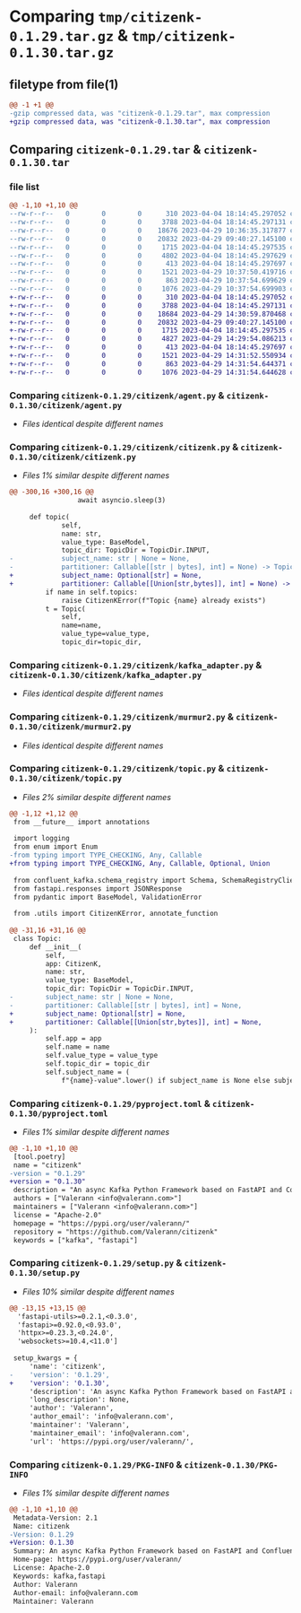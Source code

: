 # Comparing `tmp/citizenk-0.1.29.tar.gz` & `tmp/citizenk-0.1.30.tar.gz`

## filetype from file(1)

```diff
@@ -1 +1 @@
-gzip compressed data, was "citizenk-0.1.29.tar", max compression
+gzip compressed data, was "citizenk-0.1.30.tar", max compression
```

## Comparing `citizenk-0.1.29.tar` & `citizenk-0.1.30.tar`

### file list

```diff
@@ -1,10 +1,10 @@
--rw-r--r--   0        0        0      310 2023-04-04 18:14:45.297052 citizenk-0.1.29/citizenk/__init__.py
--rw-r--r--   0        0        0     3788 2023-04-04 18:14:45.297131 citizenk-0.1.29/citizenk/agent.py
--rw-r--r--   0        0        0    18676 2023-04-29 10:36:35.317877 citizenk-0.1.29/citizenk/citizenk.py
--rw-r--r--   0        0        0    20832 2023-04-29 09:40:27.145100 citizenk-0.1.29/citizenk/kafka_adapter.py
--rw-r--r--   0        0        0     1715 2023-04-04 18:14:45.297535 citizenk-0.1.29/citizenk/murmur2.py
--rw-r--r--   0        0        0     4802 2023-04-04 18:14:45.297629 citizenk-0.1.29/citizenk/topic.py
--rw-r--r--   0        0        0      413 2023-04-04 18:14:45.297697 citizenk-0.1.29/citizenk/utils.py
--rw-r--r--   0        0        0     1521 2023-04-29 10:37:50.419716 citizenk-0.1.29/pyproject.toml
--rw-r--r--   0        0        0      863 2023-04-29 10:37:54.699629 citizenk-0.1.29/setup.py
--rw-r--r--   0        0        0     1076 2023-04-29 10:37:54.699903 citizenk-0.1.29/PKG-INFO
+-rw-r--r--   0        0        0      310 2023-04-04 18:14:45.297052 citizenk-0.1.30/citizenk/__init__.py
+-rw-r--r--   0        0        0     3788 2023-04-04 18:14:45.297131 citizenk-0.1.30/citizenk/agent.py
+-rw-r--r--   0        0        0    18684 2023-04-29 14:30:59.870468 citizenk-0.1.30/citizenk/citizenk.py
+-rw-r--r--   0        0        0    20832 2023-04-29 09:40:27.145100 citizenk-0.1.30/citizenk/kafka_adapter.py
+-rw-r--r--   0        0        0     1715 2023-04-04 18:14:45.297535 citizenk-0.1.30/citizenk/murmur2.py
+-rw-r--r--   0        0        0     4827 2023-04-29 14:29:54.086213 citizenk-0.1.30/citizenk/topic.py
+-rw-r--r--   0        0        0      413 2023-04-04 18:14:45.297697 citizenk-0.1.30/citizenk/utils.py
+-rw-r--r--   0        0        0     1521 2023-04-29 14:31:52.550934 citizenk-0.1.30/pyproject.toml
+-rw-r--r--   0        0        0      863 2023-04-29 14:31:54.644371 citizenk-0.1.30/setup.py
+-rw-r--r--   0        0        0     1076 2023-04-29 14:31:54.644628 citizenk-0.1.30/PKG-INFO
```

### Comparing `citizenk-0.1.29/citizenk/agent.py` & `citizenk-0.1.30/citizenk/agent.py`

 * *Files identical despite different names*

### Comparing `citizenk-0.1.29/citizenk/citizenk.py` & `citizenk-0.1.30/citizenk/citizenk.py`

 * *Files 1% similar despite different names*

```diff
@@ -300,16 +300,16 @@
                 await asyncio.sleep(3)
 
     def topic(
             self,
             name: str,
             value_type: BaseModel,
             topic_dir: TopicDir = TopicDir.INPUT,
-            subject_name: str | None = None,
-            partitioner: Callable[[str | bytes], int] = None) -> Topic:
+            subject_name: Optional[str] = None,
+            partitioner: Callable[[Union[str,bytes]], int] = None) -> Topic:
         if name in self.topics:
             raise CitizenKError(f"Topic {name} already exists")
         t = Topic(
             self,
             name=name,
             value_type=value_type,
             topic_dir=topic_dir,
```

### Comparing `citizenk-0.1.29/citizenk/kafka_adapter.py` & `citizenk-0.1.30/citizenk/kafka_adapter.py`

 * *Files identical despite different names*

### Comparing `citizenk-0.1.29/citizenk/murmur2.py` & `citizenk-0.1.30/citizenk/murmur2.py`

 * *Files identical despite different names*

### Comparing `citizenk-0.1.29/citizenk/topic.py` & `citizenk-0.1.30/citizenk/topic.py`

 * *Files 2% similar despite different names*

```diff
@@ -1,12 +1,12 @@
 from __future__ import annotations
 
 import logging
 from enum import Enum
-from typing import TYPE_CHECKING, Any, Callable
+from typing import TYPE_CHECKING, Any, Callable, Optional, Union
 
 from confluent_kafka.schema_registry import Schema, SchemaRegistryClient
 from fastapi.responses import JSONResponse
 from pydantic import BaseModel, ValidationError
 
 from .utils import CitizenKError, annotate_function
 
@@ -31,16 +31,16 @@
 class Topic:
     def __init__(
         self,
         app: CitizenK,
         name: str,
         value_type: BaseModel,
         topic_dir: TopicDir = TopicDir.INPUT,
-        subject_name: str | None = None,
-        partitioner: Callable[[str | bytes], int] = None,
+        subject_name: Optional[str] = None,
+        partitioner: Callable[[Union[str,bytes]], int] = None,
     ):
         self.app = app
         self.name = name
         self.value_type = value_type
         self.topic_dir = topic_dir
         self.subject_name = (
             f"{name}-value".lower() if subject_name is None else subject_name
```

### Comparing `citizenk-0.1.29/pyproject.toml` & `citizenk-0.1.30/pyproject.toml`

 * *Files 1% similar despite different names*

```diff
@@ -1,10 +1,10 @@
 [tool.poetry]
 name = "citizenk"
-version = "0.1.29"
+version = "0.1.30"
 description = "An async Kafka Python Framework based on FastAPI and Confluent Kafka"
 authors = ["Valerann <info@valerann.com>"]
 maintainers = ["Valerann <info@valerann.com>"]
 license = "Apache-2.0"
 homepage = "https://pypi.org/user/valerann/"
 repository = "https://github.com/Valerann/citizenk"
 keywords = ["kafka", "fastapi"]
```

### Comparing `citizenk-0.1.29/setup.py` & `citizenk-0.1.30/setup.py`

 * *Files 10% similar despite different names*

```diff
@@ -13,15 +13,15 @@
  'fastapi-utils>=0.2.1,<0.3.0',
  'fastapi>=0.92.0,<0.93.0',
  'httpx>=0.23.3,<0.24.0',
  'websockets>=10.4,<11.0']
 
 setup_kwargs = {
     'name': 'citizenk',
-    'version': '0.1.29',
+    'version': '0.1.30',
     'description': 'An async Kafka Python Framework based on FastAPI and Confluent Kafka',
     'long_description': None,
     'author': 'Valerann',
     'author_email': 'info@valerann.com',
     'maintainer': 'Valerann',
     'maintainer_email': 'info@valerann.com',
     'url': 'https://pypi.org/user/valerann/',
```

### Comparing `citizenk-0.1.29/PKG-INFO` & `citizenk-0.1.30/PKG-INFO`

 * *Files 1% similar despite different names*

```diff
@@ -1,10 +1,10 @@
 Metadata-Version: 2.1
 Name: citizenk
-Version: 0.1.29
+Version: 0.1.30
 Summary: An async Kafka Python Framework based on FastAPI and Confluent Kafka
 Home-page: https://pypi.org/user/valerann/
 License: Apache-2.0
 Keywords: kafka,fastapi
 Author: Valerann
 Author-email: info@valerann.com
 Maintainer: Valerann
```

